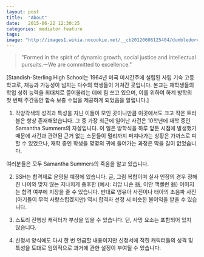 ```yaml
---
layout: post
title:  "About"
date:   2015-06-22 12:30:25
categories: mediator feature
tags: 
image: "http://images1.wikia.nocookie.net/__cb20120606125404/dumbledoresarmyroleplay/images/4/49/Auroroffice.jpg"
---
```





> "Formed in the spirit of dynamic growth, social justice and intellectual pursuits.ㅡWe are committed to excellence."

[Standish-Sterling High School는 1964년 미국 미시간주에 설립된 사립 기숙 고등학교로, 재능과 가능성이 넘치는 다수의 학생들이 거쳐간 곳입니다. 본교는 재학생들의 학업 성취 능력을 최대치로 끌어올리는 데에 힘 쓰고 있으며, 이를 위하여 하계 방학의 첫 번째 주간동안 합숙 보충 수업을 제공하게 되었음을 알립니다.]


1. 각양각색의 성격과 특성을 지닌 이들이 모인 곳이니만큼 이곳에서도 크고 작은 트러블은 항상 존재해왔습니다. 그 중 가장 최근에 일어난 사건은 10학년에 재학 중인 Samantha Summers의 자살입니다. 이 일은 방학식을 하루 앞둔 시점에 발생했기 때문에 사건과 관련된 근거 없는 소문들이 멀리까지 퍼져나가는 상황은 가까스로 피할 수 있었으나, 재학 중인 학생들 몇몇의 귀에 들어가는 과정은 막을 길이 없었습니다.

여러분들은 모두 Samantha Summers의 죽음을 알고 있습니다.


2. SSH는 합격제로 운영될 예정에 있습니다. 글, 그림 복합이며 실사 인장의 경우 정해진 나이와 맞지 않는 지나치게 중후한 (예시: 리암 니슨 翁, 이안 맥켈런 翁) 이미지는 합격 여부에 지장을 줄 수 있습니다. 반대로 영유아 사진이나 태아의 초음파 사진 (아기들이 무척 사랑스럽겠지만) 역시 합격자 선정 시 비슷한 불이익을 받을 수 있습니다.

3. 스토리 진행상 캐릭터가 부상을 입을 수 있습니다. 단, 사망 요소는 포함되어 있지 않습니다.

4. 신청서 양식에도 다시 한 번 언급할 내용이지만 신청서에 적힌 캐릭터들의 성격 및 특성을 토대로 임의적으로 과거에 관한 설정이 부여될 수 있습니다.
